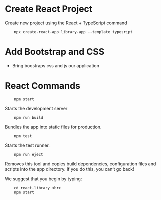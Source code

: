 # Create React Project

Create new project using the React + TypeScript command

        npx create-react-app library-app --template typesript

# Add Bootstrap and CSS

- Bring boostraps css and js our application

# React Commands

        npm start

Starts the development server

        npm run build

Bundles the app into static files for production.

        npm test

Starts the test runner.

        npm run eject

Removes this tool and copies build dependencies, configuration files and scripts into the app directory. If you do this, you can’t go back!

We suggest that you begin by typing:

        cd react-library <br>
        npm start

